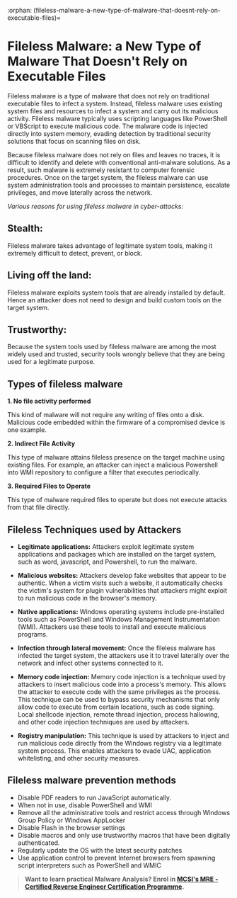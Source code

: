 :orphan:
(fileless-malware-a-new-type-of-malware-that-doesnt-rely-on-executable-files)=
# Fileless Malware: a New Type of Malware That Doesn't Rely on Executable Files
 

Fileless malware is a type of malware that does not rely on traditional executable files to infect a system. Instead, fileless malware uses existing system files and resources to infect a system and carry out its malicious activity. Fileless malware typically uses scripting languages like PowerShell or VBScript to execute malicious code. The malware code is injected directly into system memory, evading detection by traditional security solutions that focus on scanning files on disk. 

Because fileless malware does not rely on files and leaves no traces, it is difficult to identify and delete with conventional anti-malware solutions. As a result, such malware is extremely resistant to computer forensic procedures. Once on the target system, the fileless malware can use system administration tools and processes to maintain persistence, escalate privileges, and move laterally across the network. 

*Various reasons for using fileless malware in cyber-attacks:*

## Stealth:

Fileless malware takes advantage of legitimate system tools, making it extremely difficult to detect, prevent, or block.

## Living off the land:

Fileless malware exploits system tools that are already installed by default. Hence an attacker does not need to design and build custom tools on the target system.

## Trustworthy:

Because the system tools used by fileless malware are among the most widely used and trusted, security tools wrongly believe that they are being used for a legitimate purpose.

## Types of fileless malware 

**1. No file activity performed** 

This kind of malware will not require any writing of files onto a disk. Malicious code embedded within the firmware of a compromised device is one example. 

**2. Indirect File Activity** 

This type of malware attains fileless presence on the target machine using existing files. For example, an attacker can inject a malicious Powershell into WMI repository to configure a filter that executes periodically.

**3. Required Files to Operate** 

This type of malware required files to operate but does not execute attacks from that file directly. 

## Fileless Techniques used by Attackers

- **Legitimate applications:** Attackers exploit legitimate system applications and packages which are installed on the target system, such as word, javascript, and Powershell, to run the malware.

- **Malicious websites:** Attackers develop fake websites that appear to be authentic. When a victim visits such a website, it automatically checks the victim's system for plugin vulnerabilities that attackers might exploit to run malicious code in the browser's memory.

- **Native applications:**  Windows operating systems include pre-installed tools such as PowerShell and Windows Management Instrumentation (WMI). Attackers use these tools to install and execute malicious programs.

- **Infection through lateral movement:** Once the fileless malware has infected the target system, the attackers use it to travel laterally over the network and infect other systems connected to it.

- **Memory code injection:** Memory code injection is a technique used by attackers to insert malicious code into a process's memory. This allows the attacker to execute code with the same privileges as the process. This technique can be used to bypass security mechanisms that only allow code to execute from certain locations, such as code signing. Local shellcode injection, remote thread injection, process hallowing, and other code injection techniques are used by attackers.

- **Registry manipulation:** This technique is used by attackers to inject and run malicious code directly from the Windows registry via a legitimate system process. This enables attackers to evade UAC, application whitelisting, and other security measures.

## Fileless malware prevention methods

- Disable PDF readers to run JavaScript automatically. 
- When not in use, disable PowerShell and WMI
- Remove all the administrative tools and restrict access through Windows Group Policy or Windows AppLocker
- Disable Flash in the browser settings
- Disable macros and only use trustworthy macros that have been digitally authenticated.
- Regularly update the OS with the latest security patches
- Use application control to prevent Internet browsers from spawning script interpreters such as PowerShell and WMIC

> **Want to learn practical Malware Analysis? Enrol in [MCSI's MRE - Certified Reverse Engineer Certification Programme](https://www.mosse-institute.com/certifications/mre-certified-reverse-engineer.html).**